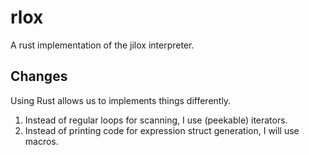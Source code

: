 # rlox
A rust implementation of the jilox interpreter. 

## Changes

Using Rust allows us to implements things differently. 

1. Instead of regular loops for scanning, I use (peekable) iterators. 
1. Instead of printing code for expression struct generation, I will use macros. 

